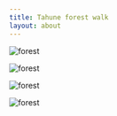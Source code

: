 ```yaml
---
title: Tahune forest walk
layout: about
---
```



![forest](http://s3.julian1.io/rx100/smaller/DSC01747.JPG)

![forest](http://s3.julian1.io/rx100/smaller/DSC01755.JPG)

![forest](http://s3.julian1.io/rx100/smaller/DSC01742.JPG)

![forest](http://s3.julian1.io/rx100/smaller/DSC01724.JPG)







